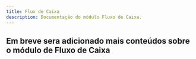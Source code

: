 ```yaml
---
title: Flux de Caixa
description: Documentação do módulo Fluxo de Caixa.
---
```


## Em breve sera adicionado mais conteúdos sobre o módulo de Fluxo de Caixa
